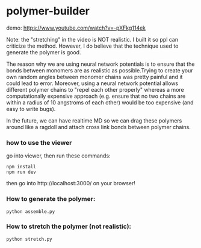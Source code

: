 # polymer-builder

demo: https://www.youtube.com/watch?v=-pXFkg114ek

Note: the "stretching" in the video is NOT realistic. I built it so ppl can criticize the method. However, I do believe that the technique used to generate the polymer is good.

The reason why we are using neural network potentials is to ensure that the bonds between monomers are as realistic as possible.Trying to create your own random angles between monomer chains was pretty painful and it could lead to error. Moreover, using a neural network potential allows different polymer chains to "repel each other properly" whereas a more computationally expensive approach (e.g. ensure that no two chains are within a radius of 10 angstroms of each other) would be too expensive (and easy to write bugs).


In the future, we can have realtime MD so we can drag these polymers around like a ragdoll and attach cross link bonds between polymer chains.

### how to use the viewer

go into viewer, then run these commands:
```
npm install
npm run dev
```
then go into http://localhost:3000/ on your browser!


### How to generate the polymer:
`python assemble.py`

### How to stretch the polymer (not realistic):
`python stretch.py`
